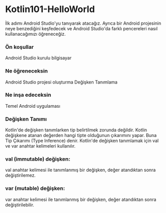 # Kotlin101-HelloWorld

İlk adımı Android Studio'yu tanıyarak atacağız. Ayrıca bir Android projesinin neye benzediğini keşfedecek ve Android Studio'da farklı pencereleri nasıl kullanacağımızı öğreneceğiz.

### Ön koşullar
Android Studio kurulu bilgisayar

### Ne öğreneceksin
Android Studio projesi oluşturma
Değişken Tanımlama

### Ne inşa edeceksin
Temel Android uygulaması

### Değişken Tanımı
Kotlin'de değişken tanımlarken tip belirtilmek zorunda değildir.
Kotlin değişkene atanan değerden hangi tipte olduğunun çıkarımını yapar. Buna Tip Çıkarımı (Type Inference) denir.
Kotlin'de değişken tanımlamak için val ve var anahtar kelimeleri kullanılır.

### val (immutable) değişken:
val anahtar kelimesi ile tanımlanmış bir değişken, değer atandıktan sonra değiştirilemez.

### var (mutable) değişken:
var anahtar kelimesi ile tanımlanmış bir değişken, değer atandıktan sonra değiştirilebilir.
